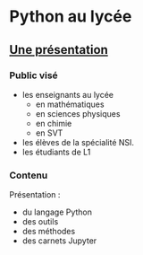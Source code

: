 # Python au lycée

## [Une présentation](http://htmlpreview.github.io/?https://github.com/FranckCHAMBON/Python-Lycee/blob/master/Python-Lyc%C3%A9e.html)

### Public visé

- les enseignants au lycée
  - en mathématiques
  - en sciences physiques
  - en chimie
  - en SVT
- les élèves de la spécialité NSI.
- les étudiants de L1

### Contenu
Présentation :
- du langage Python
- des outils
- des méthodes
- des carnets Jupyter
